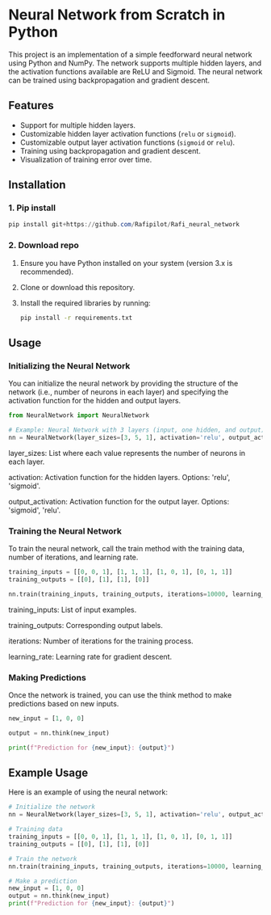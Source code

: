 # Neural Network from Scratch in Python

This project is an implementation of a simple feedforward neural network using Python and NumPy. The network supports multiple hidden layers, and the activation functions available are ReLU and Sigmoid. The neural network can be trained using backpropagation and gradient descent.

## Features

- Support for multiple hidden layers.
- Customizable hidden layer activation functions (`relu` or `sigmoid`).
- Customizable output layer activation functions (`sigmoid` or `relu`).
- Training using backpropagation and gradient descent.
- Visualization of training error over time.

## Installation

### 1. Pip install 

```powershell
pip install git+https://github.com/Rafipilot/Rafi_neural_network
```

### 2. Download repo
1. Ensure you have Python installed on your system (version 3.x is recommended).
2. Clone or download this repository.
3. Install the required libraries by running:

    ```bash
    pip install -r requirements.txt
    ```

## Usage

### Initializing the Neural Network

You can initialize the neural network by providing the structure of the network (i.e., number of neurons in each layer) and specifying the activation function for the hidden and output layers.

```python
from NeuralNetwork import NeuralNetwork

# Example: Neural Network with 3 layers (input, one hidden, and output)
nn = NeuralNetwork(layer_sizes=[3, 5, 1], activation='relu', output_activation='sigmoid')
```

layer_sizes: List where each value represents the number of neurons in each layer.

activation: Activation function for the hidden layers. Options: 'relu', 'sigmoid'.

output_activation: Activation function for the output layer. Options: 'sigmoid', 'relu'.

### Training the Neural Network

To train the neural network, call the train method with the training data, number of iterations, and learning rate.

```python
training_inputs = [[0, 0, 1], [1, 1, 1], [1, 0, 1], [0, 1, 1]]
training_outputs = [[0], [1], [1], [0]]

nn.train(training_inputs, training_outputs, iterations=10000, learning_rate=0.01)
```

training_inputs: List of input examples.

training_outputs: Corresponding output labels.

iterations: Number of iterations for the training process.

learning_rate: Learning rate for gradient descent.

### Making Predictions

Once the network is trained, you can use the think method to make predictions based on new inputs.

```python
new_input = [1, 0, 0]

output = nn.think(new_input)

print(f"Prediction for {new_input}: {output}")
```

## Example Usage
Here is an example of using the neural network:

```python
# Initialize the network
nn = NeuralNetwork(layer_sizes=[3, 5, 1], activation='relu', output_activation='sigmoid')

# Training data
training_inputs = [[0, 0, 1], [1, 1, 1], [1, 0, 1], [0, 1, 1]]
training_outputs = [[0], [1], [1], [0]]

# Train the network
nn.train(training_inputs, training_outputs, iterations=10000, learning_rate=0.01)

# Make a prediction
new_input = [1, 0, 0]
output = nn.think(new_input)
print(f"Prediction for {new_input}: {output}")
```



























